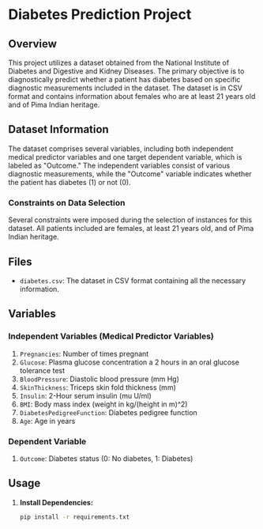 # Diabetes Prediction Project

## Overview

This project utilizes a dataset obtained from the National Institute of Diabetes and Digestive and Kidney Diseases. The primary objective is to diagnostically predict whether a patient has diabetes based on specific diagnostic measurements included in the dataset. The dataset is in CSV format and contains information about females who are at least 21 years old and of Pima Indian heritage.

## Dataset Information

The dataset comprises several variables, including both independent medical predictor variables and one target dependent variable, which is labeled as "Outcome." The independent variables consist of various diagnostic measurements, while the "Outcome" variable indicates whether the patient has diabetes (1) or not (0).

### Constraints on Data Selection

Several constraints were imposed during the selection of instances for this dataset. All patients included are females, at least 21 years old, and of Pima Indian heritage.

## Files

- `diabetes.csv`: The dataset in CSV format containing all the necessary information.

## Variables

### Independent Variables (Medical Predictor Variables)

1. `Pregnancies`: Number of times pregnant
2. `Glucose`: Plasma glucose concentration a 2 hours in an oral glucose tolerance test
3. `BloodPressure`: Diastolic blood pressure (mm Hg)
4. `SkinThickness`: Triceps skin fold thickness (mm)
5. `Insulin`: 2-Hour serum insulin (mu U/ml)
6. `BMI`: Body mass index (weight in kg/(height in m)^2)
7. `DiabetesPedigreeFunction`: Diabetes pedigree function
8. `Age`: Age in years

### Dependent Variable

1. `Outcome`: Diabetes status (0: No diabetes, 1: Diabetes)

## Usage

1. **Install Dependencies:**
   ```bash
   pip install -r requirements.txt
